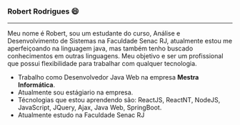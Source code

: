 ### Robert Rodrigues 😄
<hr>

Meu nome é Robert, sou um estudante do curso, Análise e Desenvolvimento de Sistemas na Faculdade Senac RJ, atualmente estou me aperfeiçoando na linguagem java, mas também tenho buscado conhecimentos em outras linguagens.
Meu objetivo e ser um profissional que possui flexibilidade para trabalhar com qualquer tecnologia.

- Trabalho como Desenvolvedor Java Web na empresa <strong>Mestra Informática</strong>.
- Atualmente sou estágiario na empresa.
- Técnologias que estou aprendendo são: ReactJS, ReactNT, NodeJS, JavaScript, JQuery, Ajax, Java Web, SpringBoot.
- Atualmente estudo na Faculdade Senac RJ
